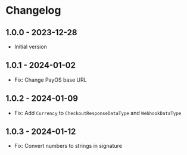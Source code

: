 # Changelog

## 1.0.0 - 2023-12-28

- Initial version

## 1.0.1 - 2024-01-02

- Fix: Change PayOS base URL

## 1.0.2 - 2024-01-09

- Fix: Add `Currency` to `CheckoutResponseDataType` and `WebhookDataType`

## 1.0.3 - 2024-01-12

- Fix: Convert numbers to strings in signature
